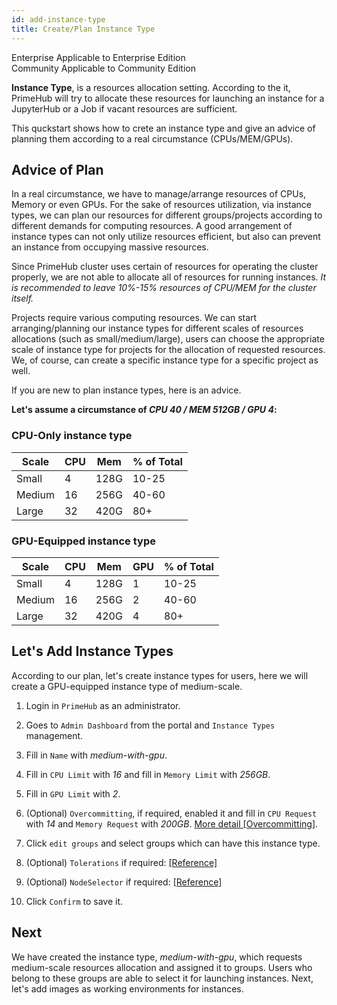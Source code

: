 ```yaml
---
id: add-instance-type
title: Create/Plan Instance Type
---
```



<div class="label-sect">
  <div class="ee-only tooltip">Enterprise
    <span class="tooltiptext">Applicable to Enterprise Edition</span>
  </div>
  <div class="ce-only tooltip">Community
    <span class="tooltiptext">Applicable to Community Edition</span>
  </div>
</div>

**Instance Type**, is a resources allocation setting. According to the it, PrimeHub will try to allocate these resources for launching an instance for a JupyterHub or a Job if vacant resources are sufficient.

This quckstart shows how to crete an instance type and give an advice of planning them according to a real circumstance (CPUs/MEM/GPUs).

## Advice of Plan

In a real circumstance, we have to manage/arrange resources of CPUs, Memory or even GPUs. For the sake of resources utilization, via instance types, we can plan our resources for different groups/projects according to different demands for computing resources. A good arrangement of instance types can not only utilize resources efficient, but also can prevent an instance from occupying massive resources.

Since PrimeHub cluster uses certain of resources for operating the cluster properly, we are not able to allocate all of resources for running instances. *It is recommended to leave 10%-15% resources of CPU/MEM for the cluster itself.*

Projects require various computing resources. We can start arranging/planning our instance types for different scales of resources allocations (such as small/medium/large), users can choose the appropriate scale of instance type for projects for the allocation of requested resources. We, of course, can create a specific instance type for a specific project as well.

If you are new to plan instance types, here is an advice.

**Let's assume a circumstance of *CPU 40 / MEM 512GB / GPU 4*:**

### CPU-Only instance type

|Scale|CPU|Mem|% of Total|
|-----|---|---|----------|
|Small|4|128G|10-25|
|Medium|16|256G|40-60|
|Large|32|420G|80+|

### GPU-Equipped instance type

|Scale|CPU|Mem|GPU|% of Total|
|-----|---|---|---|----------|
|Small|4|128G|1|10-25|
|Medium|16|256G|2|40-60|
|Large|32|420G|4|80+|

## Let's Add Instance Types

According to our plan, let's create instance types for users, here we will create a GPU-equipped instance type of medium-scale.

1. Login in `PrimeHub` as an administrator.

2. Goes to `Admin Dashboard` from the portal and `Instance Types` management.

3. Fill in `Name` with *medium-with-gpu*.

4. Fill in `CPU Limit` with *16* and fill in `Memory Limit` with *256GB*.

5. Fill in `GPU Limit` with *2*.

6. (Optional) `Overcommitting`, if required, enabled it and fill in `CPU Request` with *14* and `Memory Request` with *200GB*. [More detail [Overcommitting]](../guide_manual/admin-instancetype#overcommitting-advanced-feature).

7. Click `edit groups` and select groups which can have this instance type.

8. (Optional) `Tolerations` if required: [[Reference]](../guide_manual/usecase-toleration)
   
9. (Optional) `NodeSelector` if required: [[Reference]](../guide_manual/usecase-nodeselector)

10. Click `Confirm` to save it.

## Next

We have created the instance type, *medium-with-gpu*, which requests medium-scale resources allocation and assigned it to groups. Users who belong to these groups are able to select it for launching instances. Next, let's add images as working environments for instances.
